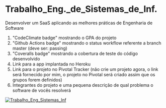 # Trabalho_Eng._de_Sistemas_de_Inf.
Desenvolver um SaaS aplicando as melhores práticas de Engenharia de Software

1. "CodeClimate badge" mostrando o GPA do projeto
2. "Github Actions badge" mostrando o status workflow referente a branch master (deve ser: passing)
3. "Coveralls badge" mostrando a cobertura de teste do código desenvolvido
4. Link para a app implantada no Heroku
5. Link para o projeto no Pivotal Tracker (não crie um projeto agora, o link será fornecido por mim, o projeto no Pivotal será criado assim que os grupos forem definidos)
6. Integrantes do projeto e uma pequena descrição de qual problema o software de vocês resolverá



[![Trabalho_Eng_Sistemas_Inf](https://github.com/LuizFernando4186/Trabalho_Eng_de_Sistemas_de_Inf/actions/workflows/main.yml/badge.svg)](https://github.com/LuizFernando4186/Trabalho_Eng_de_Sistemas_de_Inf/actions/workflows/main.yml)
